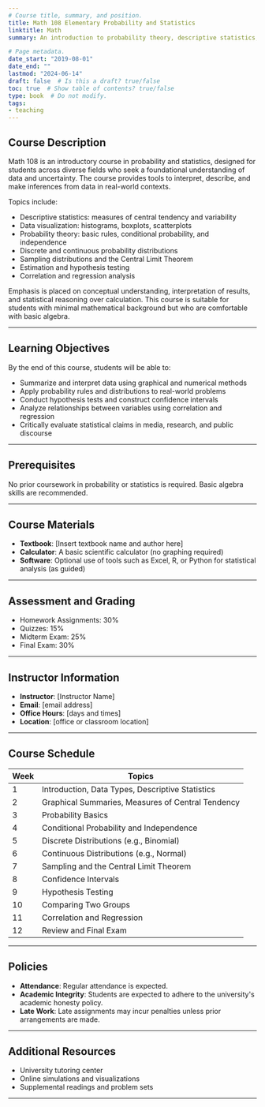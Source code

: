 ```yaml
---
# Course title, summary, and position.
title: Math 108 Elementary Probability and Statistics
linktitle: Math
summary: An introduction to probability theory, descriptive statistics, and statistical inference for students from a wide range of disciplines.

# Page metadata.
date_start: "2019-08-01"
date_end: ""
lastmod: "2024-06-14"
draft: false  # Is this a draft? true/false
toc: true  # Show table of contents? true/false
type: book  # Do not modify.
tags: 
- teaching
---
```


## Course Description

Math 108 is an introductory course in probability and statistics, designed for students across diverse fields who seek a foundational understanding of data and uncertainty. The course provides tools to interpret, describe, and make inferences from data in real-world contexts.

Topics include:

- Descriptive statistics: measures of central tendency and variability
- Data visualization: histograms, boxplots, scatterplots
- Probability theory: basic rules, conditional probability, and independence
- Discrete and continuous probability distributions
- Sampling distributions and the Central Limit Theorem
- Estimation and hypothesis testing
- Correlation and regression analysis

Emphasis is placed on conceptual understanding, interpretation of results, and statistical reasoning over calculation. This course is suitable for students with minimal mathematical background but who are comfortable with basic algebra.

---

## Learning Objectives

By the end of this course, students will be able to:

- Summarize and interpret data using graphical and numerical methods
- Apply probability rules and distributions to real-world problems
- Conduct hypothesis tests and construct confidence intervals
- Analyze relationships between variables using correlation and regression
- Critically evaluate statistical claims in media, research, and public discourse

---

## Prerequisites

No prior coursework in probability or statistics is required. Basic algebra skills are recommended.

---

## Course Materials

- **Textbook**: [Insert textbook name and author here]
- **Calculator**: A basic scientific calculator (no graphing required)
- **Software**: Optional use of tools such as Excel, R, or Python for statistical analysis (as guided)

---

## Assessment and Grading

- Homework Assignments: 30%
- Quizzes: 15%
- Midterm Exam: 25%
- Final Exam: 30%

---

## Instructor Information

- **Instructor**: [Instructor Name]  
- **Email**: [email address]  
- **Office Hours**: [days and times]  
- **Location**: [office or classroom location]

---

## Course Schedule

| Week | Topics |
|------|--------|
| 1 | Introduction, Data Types, Descriptive Statistics |
| 2 | Graphical Summaries, Measures of Central Tendency |
| 3 | Probability Basics |
| 4 | Conditional Probability and Independence |
| 5 | Discrete Distributions (e.g., Binomial) |
| 6 | Continuous Distributions (e.g., Normal) |
| 7 | Sampling and the Central Limit Theorem |
| 8 | Confidence Intervals |
| 9 | Hypothesis Testing |
| 10 | Comparing Two Groups |
| 11 | Correlation and Regression |
| 12 | Review and Final Exam |

---

## Policies

- **Attendance**: Regular attendance is expected.
- **Academic Integrity**: Students are expected to adhere to the university's academic honesty policy.
- **Late Work**: Late assignments may incur penalties unless prior arrangements are made.

---

## Additional Resources

- University tutoring center
- Online simulations and visualizations
- Supplemental readings and problem sets

---

